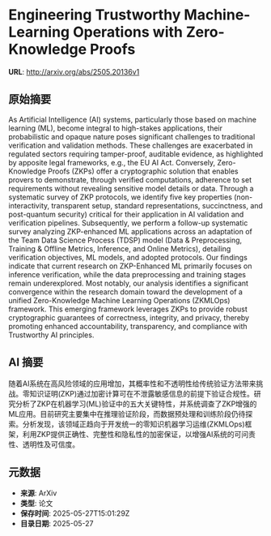 # Engineering Trustworthy Machine-Learning Operations with Zero-Knowledge Proofs

**URL**: http://arxiv.org/abs/2505.20136v1

## 原始摘要

As Artificial Intelligence (AI) systems, particularly those based on machine
learning (ML), become integral to high-stakes applications, their probabilistic
and opaque nature poses significant challenges to traditional verification and
validation methods. These challenges are exacerbated in regulated sectors
requiring tamper-proof, auditable evidence, as highlighted by apposite legal
frameworks, e.g., the EU AI Act. Conversely, Zero-Knowledge Proofs (ZKPs) offer
a cryptographic solution that enables provers to demonstrate, through verified
computations, adherence to set requirements without revealing sensitive model
details or data. Through a systematic survey of ZKP protocols, we identify five
key properties (non-interactivity, transparent setup, standard representations,
succinctness, and post-quantum security) critical for their application in AI
validation and verification pipelines. Subsequently, we perform a follow-up
systematic survey analyzing ZKP-enhanced ML applications across an adaptation
of the Team Data Science Process (TDSP) model (Data &amp; Preprocessing, Training &amp;
Offline Metrics, Inference, and Online Metrics), detailing verification
objectives, ML models, and adopted protocols. Our findings indicate that
current research on ZKP-Enhanced ML primarily focuses on inference
verification, while the data preprocessing and training stages remain
underexplored. Most notably, our analysis identifies a significant convergence
within the research domain toward the development of a unified Zero-Knowledge
Machine Learning Operations (ZKMLOps) framework. This emerging framework
leverages ZKPs to provide robust cryptographic guarantees of correctness,
integrity, and privacy, thereby promoting enhanced accountability,
transparency, and compliance with Trustworthy AI principles.


## AI 摘要

随着AI系统在高风险领域的应用增加，其概率性和不透明性给传统验证方法带来挑战。零知识证明(ZKP)通过加密计算可在不泄露敏感信息的前提下验证合规性。研究分析了ZKP在机器学习(ML)验证中的五大关键特性，并系统调查了ZKP增强的ML应用。目前研究主要集中在推理验证阶段，而数据预处理和训练阶段仍待探索。分析发现，该领域正趋向于开发统一的零知识机器学习运维(ZKMLOps)框架，利用ZKP提供正确性、完整性和隐私性的加密保证，以增强AI系统的可问责性、透明性及可信度。

## 元数据

- **来源**: ArXiv
- **类型**: 论文
- **保存时间**: 2025-05-27T15:01:29Z
- **目录日期**: 2025-05-27
